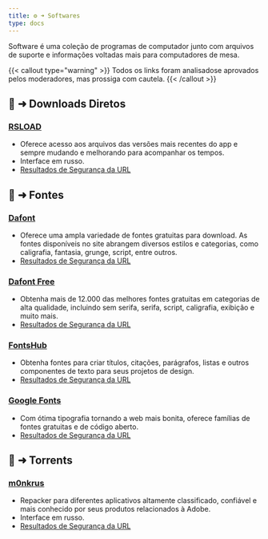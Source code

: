 ```yaml
---
title: ⚙️ ➜ Softwares
type: docs
---
```

Software é uma coleção de programas de computador junto com arquivos de suporte e informações voltadas mais para computadores de mesa.

{{< callout type="warning" >}}
Todos os links foram analisados ​​e aprovados pelos moderadores, mas prossiga com cautela.
{{< /callout >}}

## 📑 ➜ Downloads Diretos

### [RSLOAD](https://rsload.net/)
- Oferece acesso aos arquivos das versões mais recentes do app e sempre mudando e melhorando para acompanhar os tempos.
- Interface em russo.
- [Resultados de Segurança da URL](https://www.urlvoid.com/scan/rsload.net/)
 
## 📑 ➜ Fontes

### [Dafont](https://www.dafont.com/)
- Oferece uma ampla variedade de fontes gratuitas para download. As fontes disponíveis no site abrangem diversos estilos e categorias, como caligrafia, fantasia, grunge, script, entre outros.
- [Resultados de Segurança da URL](https://www.urlvoid.com/scan/dafont.com/)
### [Dafont Free](https://www.dafontfree.io/)
- Obtenha mais de 12.000 das melhores fontes gratuitas em categorias de alta qualidade, incluindo sem serifa, serifa, script, caligrafia, exibição e muito mais.
- [Resultados de Segurança da URL](https://www.urlvoid.com/scan/dafontfree.io/)
### [FontsHub](https://fontshub.pro/)
- Obtenha fontes para criar títulos, citações, parágrafos, listas e outros componentes de texto para seus projetos de design.
- [Resultados de Segurança da URL](https://www.urlvoid.com/scan/fontshub.pro/)
### [Google Fonts](https://fonts.google.com/)
- Com ótima tipografia tornando a web mais bonita, oferece famílias de fontes gratuitas e de código aberto.
- [Resultados de Segurança da URL](https://www.urlvoid.com/scan/fonts.google.com/)
 
## 🧲 ➜ Torrents

### [m0nkrus](https://w14.monkrus.ws/)
- Repacker para diferentes aplicativos altamente classificado, confiável e mais conhecido por seus produtos relacionados à Adobe.
- Interface em russo.
- [Resultados de Segurança da URL](https://www.urlvoid.com/scan/w14.monkrus.ws/)